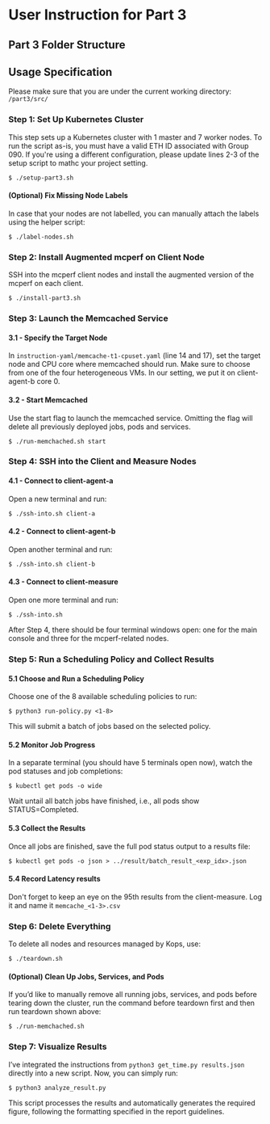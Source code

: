 # User Instruction for Part 3

## Part 3 Folder Structure

## Usage Specification
Please make sure that you are under the current working directory: ```/part3/src/```
### Step 1: Set Up Kubernetes Cluster
This step sets up a Kubernetes cluster with 1 master and 7 worker nodes.
To run the script as-is, you must have a valid ETH ID associated with Group 090.
If you're using a different configuration, please update lines 2-3 of the setup script to mathc your project setting.
```
$ ./setup-part3.sh
```
#### (Optional) Fix Missing Node Labels
In case that your nodes are not labelled, you can manually attach the labels using the helper script:
```
$ ./label-nodes.sh
```
### Step 2: Install Augmented mcperf on Client Node
SSH into the mcperf client nodes and install the augmented version of the mcperf on each client.
```
$ ./install-part3.sh 
```
### Step 3: Launch the Memcached Service
#### 3.1 - Specify the Target Node
In ```instruction-yaml/memcache-t1-cpuset.yaml``` (line 14 and 17), set the target node and CPU core where memcached should run. Make sure to choose from one of the four heterogeneous VMs. In our setting, we put it on client-agent-b core 0.
#### 3.2 - Start Memcached
Use the start flag to launch the memcached service. Omitting the flag will delete all previously deployed jobs, pods and services.
```
$ ./run-memchached.sh start
```
### Step 4: SSH into the Client and Measure Nodes
#### 4.1 - Connect to client-agent-a
Open a new terminal and run:
```
$ ./ssh-into.sh client-a
```
#### 4.2 - Connect to client-agent-b
Open another terminal and run:
```
$ ./ssh-into.sh client-b
```
#### 4.3 - Connect to client-measure
Open one more terminal and run:
```
$ ./ssh-into.sh
```
After Step 4, there should be four terminal windows open: one for the main console and three for the mcperf-related nodes.
### Step 5: Run a Scheduling Policy and Collect Results
#### 5.1 Choose and Run a Scheduling Policy
Choose one of the 8 available scheduling policies to run:
```
$ python3 run-policy.py <1-8>
```
This will submit a batch of jobs based on the selected policy.
#### 5.2 Monitor Job Progress
In a separate terminal (you should have 5 terminals open now), watch the pod statuses and job completions:
```
$ kubectl get pods -o wide
```
Wait untail all batch jobs have finished, i.e., all pods show STATUS=Completed.
#### 5.3 Collect the Results
Once all jobs are finished, save the full pod status output to a results file:
```
$ kubectl get pods -o json > ../result/batch_result_<exp_idx>.json
```
#### 5.4 Record Latency results
Don't forget to keep an eye on the 95th results from the client-measure. Log it and name it ```memcache_<1-3>.csv```
### Step 6: Delete Everything
To delete all nodes and resources managed by Kops, use:
```
$ ./teardown.sh
```
#### (Optional) Clean Up Jobs, Services, and Pods
If you’d like to manually remove all running jobs, services, and pods before tearing down the cluster, run the command before teardown first and then run teardown shown above:
```
$ ./run-memchached.sh
```
### Step 7: Visualize Results
I’ve integrated the instructions from ```python3 get_time.py results.json``` directly into a new script. Now, you can simply run:
```
$ python3 analyze_result.py
```
This script processes the results and automatically generates the required figure, following the formatting specified in the report guidelines.
